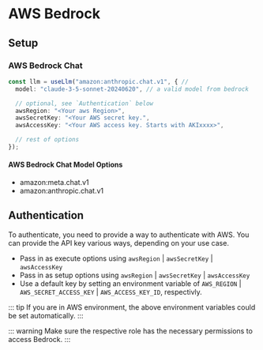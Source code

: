 # AWS Bedrock

## Setup

### AWS Bedrock Chat
```ts
const llm = useLlm("amazon:anthropic.chat.v1", { //
  model: "claude-3-5-sonnet-20240620", // a valid model from bedrock

  // optional, see `Authentication` below
  awsRegion: "<Your aws Region>",
  awsSecretKey: "<Your AWS secret key.",
  awsAccessKey: "<Your AWS access key. Starts with AKIxxxx>",

  // rest of options
});
```

#### AWS Bedrock Chat Model Options
- amazon:meta.chat.v1
- amazon:anthropic.chat.v1



## Authentication
To authenticate, you need to provide a way to authenticate with AWS. You can provide the API key various ways, depending on your use case. 
- Pass in as execute options using `awsRegion` | `awsSecretKey` | `awsAccessKey`
- Pass in as setup options using `awsRegion` | `awsSecretKey` | `awsAccessKey`
- Use a default key by setting an environment variable of `AWS_REGION` | `AWS_SECRET_ACCESS_KEY` | `AWS_ACCESS_KEY_ID`, respectivly.


::: tip
If you are in AWS environment, the above environment variables could be set automatically. 
:::

::: warning
Make sure the respective role has the necessary permissions to access Bedrock.
:::
